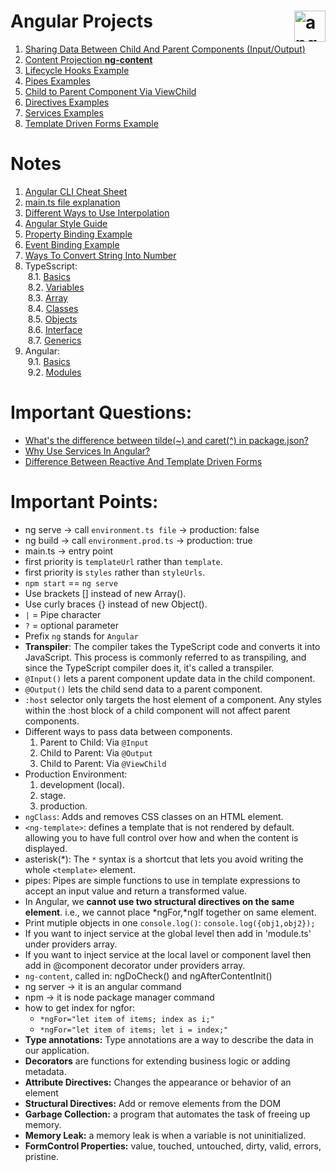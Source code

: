 # Angular Projects <img align="right" src="https://angular.io/assets/images/logos/angular/angular.svg" alt="angular" width="50" height="50"/>

1. [Sharing Data Between Child And Parent Components (Input/Output)](https://stackblitz.com/edit/angular-ivy-wlzvkg)
2. [Content Projection **ng-content**](https://stackblitz.com/edit/angular-ivy-gy7waa)
3. [Lifecycle Hooks Example](https://stackblitz.com/edit/angular-ivy-nqrcwu?file=src%2Fapp%2Fchild%2Fchild.component.ts)
4. [Pipes Examples](https://stackblitz.com/edit/angular-ivy-kzczfk?file=src%2Fapp%2Fapp.component.html)
5. [Child to Parent Component Via ViewChild](https://stackblitz.com/edit/angular-ivy-xjtwoe?file=src%2Fapp%2Fapp.component.html)
6. [Directives Examples](https://stackblitz.com/edit/angular-ivy-x7xj4q?file=src%2Fapp%2Fapp.component.html)
7. [Services Examples](https://stackblitz.com/edit/angular-ivy-vzqzyi?file=src%2Fapp%2Fapp.component.html)
8. [Template Driven Forms Example](https://stackblitz.com/edit/angular-ivy-tmkokq?file=src%2Fapp%2Fapp.component.ts)

# Notes

1. [Angular CLI Cheat Sheet](https://github.com/Bhaveshajani177/Angular/blob/main/Angular%20CLI%20Cheat%20Sheet/README.md)
2. [main.ts file explanation](https://github.com/Bhaveshajani177/Angular/blob/main/Main.ts%20File/README.md)
3. [Different Ways to Use Interpolation](https://stackblitz.com/edit/angular-ivy-9omnsc?file=src%2Fapp%2Fapp.component.ts)
4. [Angular Style Guide](https://github.com/Bhaveshajani177/Angular/blob/main/Angular%20Style%20Guide/README.md)
5. [Property Binding Example](https://stackblitz.com/edit/angular-ivy-9omnsc?file=src%2Fapp%2Fapp.component.ts)
6. [Event Binding Example](https://stackblitz.com/edit/angular-ivy-9omnsc?file=src%2Fapp%2Fapp.component.ts)
7. [Ways To Convert String Into Number](https://github.com/Bhaveshajani177/Angular/blob/main/Ways%20To%20Convert%20String%20Into%20Number/script.js)<br />
8. TypeSscript:<br />
    &nbsp;8.1. [Basics](https://github.com/Bhaveshajani177/Angular/blob/main/TypeScript/README.md)<br />
    &nbsp;8.2. [Variables](https://github.com/Bhaveshajani177/Angular/blob/main/TypeScript%20Code%20Practice/Variables/variables.ts)<br />
    &nbsp;8.3. [Array](https://github.com/Bhaveshajani177/Angular/blob/main/TypeScript%20Code%20Practice/Array/array.ts)<br />
    &nbsp;8.4. [Classes](https://github.com/Bhaveshajani177/Angular/blob/main/TypeScript%20Code%20Practice/Classes/BankAccount.ts)<br />
    &nbsp;8.5. [Objects](https://github.com/Bhaveshajani177/Angular/tree/main/TypeScript%20Code%20Practice/Objects)<br />
    &nbsp;8.6. [Interface](https://github.com/Bhaveshajani177/Angular/tree/main/TypeScript%20Code%20Practice/Interface)<br />
    &nbsp;8.7. [Generics](https://github.com/Bhaveshajani177/Angular/blob/main/TypeScript%20Code%20Practice/Generics/Queue.ts)<br />
9. Angular:<br />
    &nbsp;9.1. [Basics](https://github.com/Bhaveshajani177/Angular/blob/main/Angular/README.md)<br />
    &nbsp;9.2. [Modules](https://github.com/Bhaveshajani177/Angular/tree/main/Angular/Modules)
    
# Important Questions:

- [What's the difference between tilde(~) and caret(^) in package.json?](https://github.com/Bhaveshajani177/Angular/blob/main/Angular/Difference%20between%20tilde(~)%20and%20caret(%5E)%20in%20package.json/README.md)
- [Why Use Services In Angular?](https://github.com/Bhaveshajani177/Angular/blob/main/Angular/Why%20Use%20Services%20In%20Angular/README.md)
- [Difference Between Reactive And Template Driven Forms](https://github.com/Bhaveshajani177/Angular/blob/main/Angular/Difference%20Between%20Reactive%20And%20Template%20Driven%20Forms/README.md)

# Important Points:
- ng serve -> call ```environment.ts file``` -> production: false
- ng build	-> call ```environment.prod.ts``` -> production: true
- main.ts -> entry point
- first priority is ```templateUrl``` rather than ```template```.
- first priority is ```styles``` rather than ```styleUrls```.
- ```npm start``` == ```ng serve```
- Use brackets [] instead of new Array().
- Use curly braces {} instead of new Object().
- ```|``` = Pipe character
- ```?``` = optional parameter
- Prefix ```ng``` stands for ```Angular```
- **Transpiler**: The compiler takes the TypeScript code and converts it into JavaScript. This process is commonly referred to as transpiling, and since the TypeScript compiler does it, it's called a transpiler.
- ```@Input()``` lets a parent component update data in the child component.
- ```@Output()``` lets the child send data to a parent component.
- ```:host``` selector only targets the host element of a component. Any styles within the :host block of a child component will not affect parent components.
- Different ways to pass data between components.
    1. Parent to Child: Via ```@Input```
    2. Child to Parent: Via ```@Output```
    3. Child to Parent: Via ```@ViewChild```
- Production Environment:
    1. development (local).
    2. stage.
    3. production. 
- ```ngClass```: Adds and removes CSS classes on an HTML element.
- ```<ng-template>```: defines a template that is not rendered by default. allowing you to have full control over how and when the content is displayed.
- asterisk(*): The ```*``` syntax is a shortcut that lets you avoid writing the whole ```<template>``` element.
- pipes: Pipes are simple functions to use in template expressions to accept an input value and return a transformed value.
- In Angular, we **cannot use two structural directives on the same element**. i.e., we cannot place *ngFor,*ngIf together on same element.
- Print mutiple objects in one ```console.log()```: ```console.log({obj1,obj2});```
- If you want to inject service at the global level then add in 'module.ts' under providers array.
- If you want to inject service at the local lavel or component lavel then add in @component decorator under providers array.
- ```ng-content```, called in: ngDoCheck() and ngAfterContentInit()
- ng server ->  it is an angular command
- npm -> it is node package manager command
- how to get index for ngfor:
    - ```*ngFor="let item of items; index as i;"```
    - ```*ngFor="let item of items; let i = index;"```
- **Type annotations:** Type annotations are a way to describe the data in our application.
- **Decorators** are functions for extending business logic or adding metadata.
- **Attribute Directives:** Changes the appearance or behavior of an element
- **Structural Directives:** Add or remove elements from the DOM
- **Garbage Collection:** a program that automates the task of freeing up memory.
- **Memory Leak:** a memory leak is when a variable is not uninitialized.
- **FormControl Properties:** value, touched, untouched, dirty, valid, errors, pristine.
